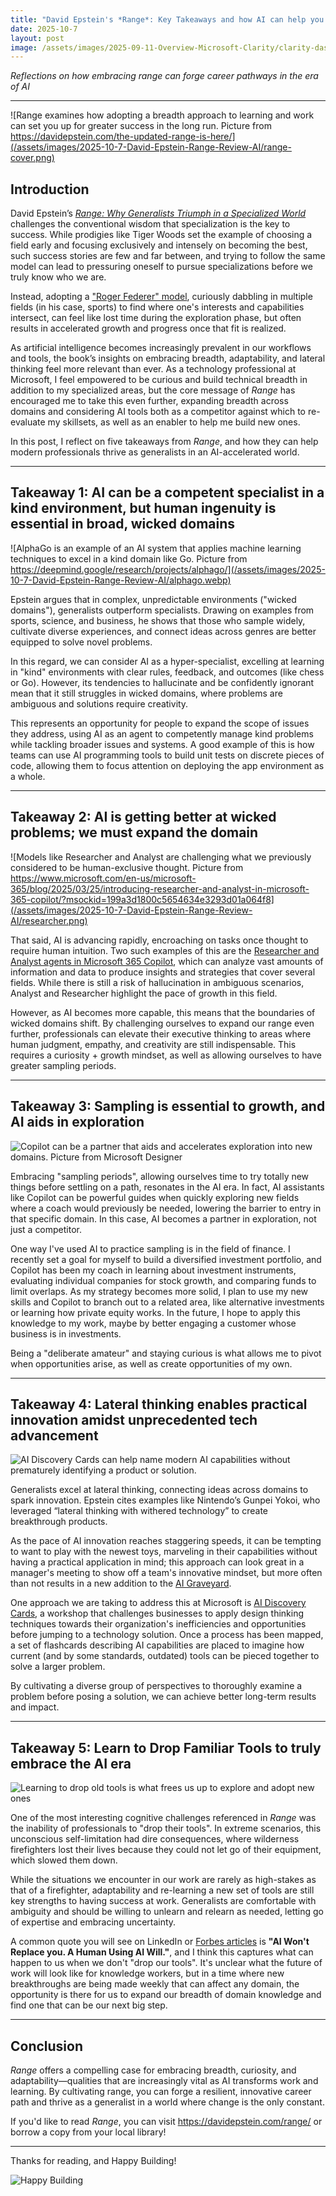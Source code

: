 ```yaml
---
title: "David Epstein's *Range*: Key Takeaways and how AI can help you thrive as a Generalist"
date: 2025-10-7
layout: post
image: /assets/images/2025-09-11-Overview-Microsoft-Clarity/clarity-dashboard.png
---
```


*Reflections on how embracing range can forge career pathways in the era of AI*

---

![Range examines how adopting a breadth approach to learning and work can set you up for greater success in the long run. Picture from https://davidepstein.com/the-updated-range-is-here/](/assets/images/2025-10-7-David-Epstein-Range-Review-AI/range-cover.png)

## Introduction

David Epstein’s [*Range: Why Generalists Triumph in a Specialized World*](https://davidepstein.com/range/) challenges the conventional wisdom that specialization is the key to success. While prodigies like Tiger Woods set the example of choosing a field early and focusing exclusively and intensely on becoming the best, such success stories are few and far between, and trying to follow the same model can lead to pressuring oneself to pursue specializations before we truly know who we are.

Instead, adopting a ["Roger Federer" model](https://www.gq-magazine.co.uk/sport/article/range-david-epstein), curiously dabbling in multiple fields (in his case, sports) to find where one's interests and capabilities intersect, can feel like lost time during the exploration phase, but often results in accelerated growth and progress once that fit is realized.

As artificial intelligence becomes increasingly prevalent in our workflows and tools, the book’s insights on embracing breadth, adaptability, and lateral thinking feel more relevant than ever. As a technology professional at Microsoft, I feel empowered to be curious and build technical breadth in addition to my specialized areas, but the core message of *Range* has encouraged me to take this even further, expanding breadth across domains and considering AI tools both as a competitor against which to re-evaluate my skillsets, as well as an enabler to help me build new ones. 

In this post, I reflect on five takeaways from *Range*, and how they can help modern professionals thrive as generalists in an AI-accelerated world.

---

## **Takeaway 1:** AI can be a competent specialist in a kind environment, but human ingenuity is essential in broad, wicked domains

![AlphaGo is an example of an AI system that applies machine learning techniques to excel in a kind domain like Go. Picture from https://deepmind.google/research/projects/alphago/](/assets/images/2025-10-7-David-Epstein-Range-Review-AI/alphago.webp)

Epstein argues that in complex, unpredictable environments ("wicked domains"), generalists outperform specialists. Drawing on examples from sports, science, and business, he shows that those who sample widely, cultivate diverse experiences, and connect ideas across genres are better equipped to solve novel problems. 

In this regard, we can consider AI as a hyper-specialist, excelling at learning in "kind" environments with clear rules, feedback, and outcomes (like chess or Go). However, its tendencies to hallucinate and be confidently ignorant mean that it still struggles in wicked domains, where problems are ambiguous and solutions require creativity.

This represents an opportunity for people to expand the scope of issues they address, using AI as an agent to competently manage kind problems while tackling broader issues and systems. A good example of this is how teams can use AI programming tools to build unit tests on discrete pieces of code, allowing them to focus attention on deploying the app environment as a whole.

---

## **Takeaway 2:** AI is getting better at wicked problems; we must expand the domain 

![Models like Researcher and Analyst are challenging what we previously considered to be human-exclusive thought. Picture from https://www.microsoft.com/en-us/microsoft-365/blog/2025/03/25/introducing-researcher-and-analyst-in-microsoft-365-copilot/?msockid=199a3d1800c5654634e3293d01a064f8](/assets/images/2025-10-7-David-Epstein-Range-Review-AI/researcher.png)

That said, AI is advancing rapidly, encroaching on tasks once thought to require human intuition. Two such examples of this are the [Researcher and Analyst agents in Microsoft 365 Copilot](https://www.microsoft.com/en-us/microsoft-365/blog/2025/03/25/introducing-researcher-and-analyst-in-microsoft-365-copilot/?msockid=199a3d1800c5654634e3293d01a064f8), which can analyze vast amounts of information and data to produce insights and strategies that cover several fields. While there is still a risk of hallucination in ambiguous scenarios, Analyst and Researcher highlight the pace of growth in this field.

However, as AI becomes more capable, this means that the boundaries of wicked domains shift. By challenging ourselves to expand our range even further, professionals can elevate their executive thinking to areas where human judgment, empathy, and creativity are still indispensable. This requires a curiosity + growth mindset, as well as allowing ourselves to have greater sampling periods.

---

## **Takeaway 3:** Sampling is essential to growth, and AI aids in exploration

![Copilot can be a partner that aids and accelerates exploration into new domains. Picture from Microsoft Designer](/assets/images/2025-10-7-David-Epstein-Range-Review-AI/copilot-finance.jpg)

Embracing "sampling periods", allowing ourselves time to try totally new things before settling on a path, resonates in the AI era. In fact, AI assistants like Copilot can be powerful guides when quickly exploring new fields where a coach would previously be needed, lowering the barrier to entry in that specific domain. In this case, AI becomes a partner in exploration, not just a competitor.

One way I've used AI to practice sampling is in the field of finance. I recently set a goal for myself to build a diversified investment portfolio, and Copilot has been my coach in learning about investment instruments, evaluating individual companies for stock growth, and comparing funds to limit overlaps. As my strategy becomes more solid, I plan to use my new skills and Copilot to branch out to a related area, like alternative investments or learning how private equity works. In the future, I hope to apply this knowledge to my work, maybe by better engaging a customer whose business is in investments.

Being a "deliberate amateur" and staying curious is what allows me to pivot when opportunities arise, as well as create opportunities of my own.

---

## **Takeaway 4:** Lateral thinking enables practical innovation amidst unprecedented tech advancement

![AI Discovery Cards can help name modern AI capabilities without prematurely identifying a product or solution.](/assets/images/2025-10-7-David-Epstein-Range-Review-AI/ai-cards.png)

Generalists excel at lateral thinking, connecting ideas across domains to spark innovation. Epstein cites examples like Nintendo’s Gunpei Yokoi, who leveraged “lateral thinking with withered technology” to create breakthrough products. 

As the pace of AI innovation reaches staggering speeds, it can be tempting to want to play with the newest toys, marveling in their capabilities without having a practical application in mind; this approach can look great in a manager's meeting to show off a team's innovative mindset, but more often than not results in a new addition to the [AI Graveyard](https://www.forbes.com/sites/bernardmarr/2025/03/19/the-ai-graveyard-7-deadly-mistakes-that-kill-most-enterprise-ai-projects/).

One approach we are taking to address this at Microsoft is [AI Discovery Cards](https://www.linkedin.com/pulse/unlocking-ai-potential-overview-microsoft-discovery-workshop-broschk-9lo8f), a workshop that challenges businesses to apply design thinking techniques towards their organization's inefficiencies and opportunities before jumping to a technology solution. Once a process has been mapped, a set of flashcards describing AI capabilities are placed to imagine how current (and by some standards, outdated) tools can be pieced together to solve a larger problem. 

By cultivating a diverse group of perspectives to thoroughly examine a problem before posing a solution, we can achieve better long-term results and impact.

---

## **Takeaway 5:** Learn to Drop Familiar Tools to truly embrace the AI era

![Learning to drop old tools is what frees us up to explore and adopt new ones](/assets/images/2025-10-7-David-Epstein-Range-Review-AI/drop-tools.jpg)

One of the most interesting cognitive challenges referenced in *Range* was the inability of professionals to "drop their tools". In extreme scenarios, this unconscious self-limitation had dire consequences, where wilderness firefighters lost their lives because they could not let go of their equipment, which slowed them down.

While the situations we encounter in our work are rarely as high-stakes as that of a firefighter, adaptability and re-learning a new set of tools are still key strengths to having success at work. Generalists are comfortable with ambiguity and should be willing to unlearn and relearn as needed, letting go of expertise and embracing uncertainty.

A common quote you will see on LinkedIn or [Forbes articles](https://www.forbes.com/sites/reeceakhtar/2025/03/27/ai-wont-replace-you-a-human-using-ai-will/) is **"AI Won't Replace you. A Human Using AI Will."**, and I think this captures what can happen to us when we don't "drop our tools". It's unclear what the future of work will look like for knowledge workers, but in a time where new breakthroughs are being made weekly that can affect any domain, the opportunity is there for us to expand our breadth of domain knowledge and find one that can be our next big step.

---

## Conclusion

*Range* offers a compelling case for embracing breadth, curiosity, and adaptability—qualities that are increasingly vital as AI transforms work and learning. By cultivating range, you can forge a resilient, innovative career path and thrive as a generalist in a world where change is the only constant.

If you'd like to read *Range*, you can visit https://davidepstein.com/range/ or borrow a copy from your local library!

---

Thanks for reading, and Happy Building!

![Happy Building](/assets/images/happy-building.png)